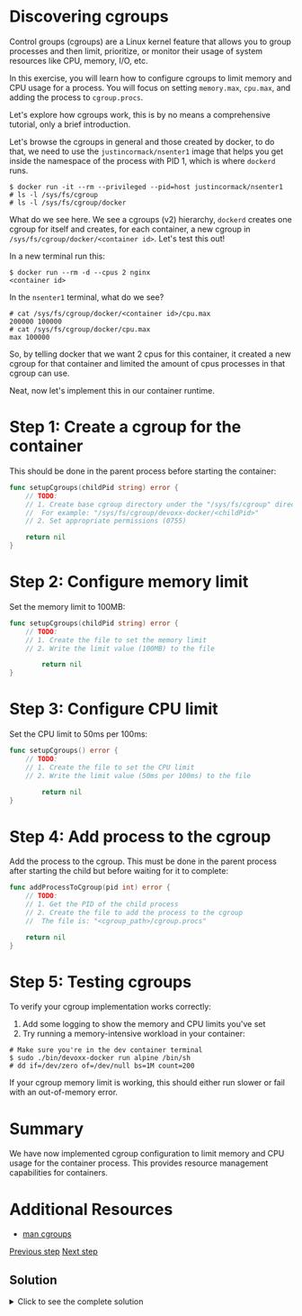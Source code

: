 # Discovering cgroups

Control groups (cgroups) are a Linux kernel feature that allows you to group
processes and then limit, prioritize, or monitor their usage of system resources
like CPU, memory, I/O, etc.

In this exercise, you will learn how to configure cgroups to limit memory and
CPU usage for a process. You will focus on setting `memory.max`, `cpu.max`, and
adding the process to `cgroup.procs`.

Let's explore how cgroups work, this is by no means a comprehensive tutorial,
only a brief introduction.

Let's browse the cgroups in general and those created by docker, to do that, we
need to use the `justincormack/nsenter1` image that helps you get inside the
namespace of the process with PID 1, which is where `dockerd` runs.

```console
$ docker run -it --rm --privileged --pid=host justincormack/nsenter1
# ls -l /sys/fs/cgroup
# ls -l /sys/fs/cgroup/docker
```

What do we see here. We see a cgroups (v2) hierarchy, `dockerd` creates one
cgroup for itself and creates, for each container, a new cgroup in
`/sys/fs/cgroup/docker/<container id>`. Let's test this out!

In a new terminal run this:

```console
$ docker run --rm -d --cpus 2 nginx
<container id>
```

In the `nsenter1` terminal, what do we see?

```console
# cat /sys/fs/cgroup/docker/<container id>/cpu.max
200000 100000
# cat /sys/fs/cgroup/docker/cpu.max
max 100000
```

So, by telling docker that we want 2 cpus for this container, it created a new
cgroup for that container and limited the amount of cpus processes in that
cgroup can use.

Neat, now let's implement this in our container runtime.

# Step 1: Create a cgroup for the container

This should be done in the parent process before starting the container:

```go
func setupCgroups(childPid string) error {
	// TODO:
	// 1. Create base cgroup directory under the "/sys/fs/cgroup" directory
    // 	For example: "/sys/fs/cgroup/devoxx-docker/<childPid>"
	// 2. Set appropriate permissions (0755)

	return nil
}
```

# Step 2: Configure memory limit

Set the memory limit to 100MB:

```go
func setupCgroups(childPid string) error {
	// TODO:
	// 1. Create the file to set the memory limit
	// 2. Write the limit value (100MB) to the file

        return nil
}
```

# Step 3: Configure CPU limit

Set the CPU limit to 50ms per 100ms:

```go
func setupCgroups() error {
	// TODO:
	// 1. Create the file to set the CPU limit
	// 2. Write the limit value (50ms per 100ms) to the file

        return nil
}
```

# Step 4: Add process to the cgroup

Add the process to the cgroup. This must be done in the parent process after starting the child but before waiting for it to complete:

```go
func addProcessToCgroup(pid int) error {
	// TODO:
	// 1. Get the PID of the child process
	// 2. Create the file to add the process to the cgroup
    // 	The file is: "<cgroup_path>/cgroup.procs"

	return nil
}
```

# Step 5: Testing cgroups

To verify your cgroup implementation works correctly:

1. Add some logging to show the memory and CPU limits you've set
2. Try running a memory-intensive workload in your container:

```console
# Make sure you're in the dev container terminal
$ sudo ./bin/devoxx-docker run alpine /bin/sh
# dd if=/dev/zero of=/dev/null bs=1M count=200
```

If your cgroup memory limit is working, this should either run slower or fail with an out-of-memory error.

# Summary

We have now implemented cgroup configuration to limit memory and CPU usage for
the container process. This provides resource management capabilities for
containers.

# Additional Resources

- [man cgroups](https://man7.org/linux/man-pages/man7/cgroups.7.html)

[Previous step](./04-namespaces-and-chroot.md) [Next step](06-volumes.md)

## Solution

<details>
<summary>Click to see the complete solution</summary>

```go
const (
	CGROUP_ROOT = "/sys/fs/cgroup"
	MEMORY_MAX  = "104857600"    // 100MB memory limit
	CPU_MAX     = "50000 100000" // 50ms per 100ms period
)

func main() {
	if len(os.Args) < 2 {
		log.Fatal("Not enough arguments")
	}

	switch os.Args[1] {
	case "child":
		if len(os.Args) < 3 {
			log.Fatal("Missing image name")
		}
		if err := child(os.Args[2]); err != nil {
			log.Fatal(err)
		}
	case "pull":
		if len(os.Args) < 3 {
			log.Fatal("Missing image name")
		}
		if err := pull(os.Args[2]); err != nil {
			log.Fatal(err)
		}
	case "run":
		if len(os.Args) < 4 {
			log.Fatal("Missing image name or command")
		}
		if err := run(); err != nil {
			log.Fatal(err)
		}
	default:
		log.Fatal("Unknown command", os.Args[1])
	}
}

func pull(image string) error {
	fmt.Printf("Pulling %s\n", image)
	puller := remote.NewImagePuller(image)
	if err := puller.Pull(); err != nil {
		return fmt.Errorf("pull failed: %w", err)
	}
	fmt.Println("Pulling done")
	return nil
}

func child(image string) error {
	fmt.Printf("CHILD PID: %d\n", os.Getpid())

	if err := syscall.Sethostname([]byte("container")); err != nil {
		return fmt.Errorf("sethostname failed: %w", err)
	}

	hostname, err := os.Hostname()
	if err != nil {
		return err
	}
	fmt.Printf("CHILD Hostname: %s\n", hostname)

	// Change root directory
	if err := syscall.Chroot(fmt.Sprintf("/fs/%s/rootfs", image)); err != nil {
		return fmt.Errorf("chroot failed: %w", err)
	}

	if err := syscall.Chdir("/"); err != nil {
		return fmt.Errorf("chdir failed: %w", err)
	}

	// Execute the command
	cmd := exec.Command(os.Args[3], os.Args[4:]...)
	cmd.Stdin = os.Stdin
	cmd.Stdout = os.Stdout
	cmd.Stderr = os.Stderr

	return cmd.Run()
}

func setupCgroups() error {
	// Create base cgroup directory
	cgroupPath := filepath.Join(CGROUP_ROOT, "devoxx-docker")
	if err := os.MkdirAll(cgroupPath, 0755); err != nil {
		return fmt.Errorf("failed to create cgroup directory: %w", err)
	}

	// Set memory limit
	memoryMaxPath := filepath.Join(cgroupPath, "memory.max")
	if err := os.WriteFile(memoryMaxPath, []byte(MEMORY_MAX), 0644); err != nil {
		return fmt.Errorf("failed to set memory limit: %w", err)
	}

	// Set CPU limit
	cpuMaxPath := filepath.Join(cgroupPath, "cpu.max")
	if err := os.WriteFile(cpuMaxPath, []byte(CPU_MAX), 0644); err != nil {
		return fmt.Errorf("failed to set CPU limit: %w", err)
	}

	fmt.Printf("Created cgroup at %s with memory limit %s and CPU limit %s\n",
		cgroupPath, MEMORY_MAX, CPU_MAX)

	return nil
}

func addProcessToCgroup(pid int) error {
	cgroupPath := filepath.Join(CGROUP_ROOT, "devoxx-docker")
	procsPath := filepath.Join(cgroupPath, "cgroup.procs")

	// Write PID to cgroup.procs
	if err := os.WriteFile(procsPath, []byte(fmt.Sprintf("%d", pid)), 0644); err != nil {
		return fmt.Errorf("failed to add process to cgroup: %w", err)
	}

	fmt.Printf("Added process %d to cgroup %s\n", pid, cgroupPath)
	return nil
}

func run() error {
	// Set up cgroups before starting the container
	if err := setupCgroups(); err != nil {
		return err
	}

	cmd := exec.Command("/proc/self/exe", append([]string{"child"}, os.Args[2:]...)...)

	cmd.Stdin = os.Stdin
	cmd.Stdout = os.Stdout
	cmd.Stderr = os.Stderr

	cmd.SysProcAttr = &syscall.SysProcAttr{
		Cloneflags: syscall.CLONE_NEWUTS | syscall.CLONE_NEWPID | syscall.CLONE_NEWNS,
	}

	if err := cmd.Start(); err != nil {
		return fmt.Errorf("start failed: %w", err)
	}

	// Add the process to cgroup after starting but before waiting
	if err := addProcessToCgroup(cmd.Process.Pid); err != nil {
		return err
	}

	if err := cmd.Wait(); err != nil {
		return fmt.Errorf("wait failed: %w", err)
	}

	fmt.Printf("Container exited with code %d\n", cmd.ProcessState.ExitCode())
	return nil
}
```
</details>
